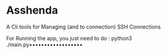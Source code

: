 # Asshenda
A Cli tools for Managing (and to connection) SSH Connections

For Running the app, you just need to do : python3 ./main.py••••••••••••••••••
